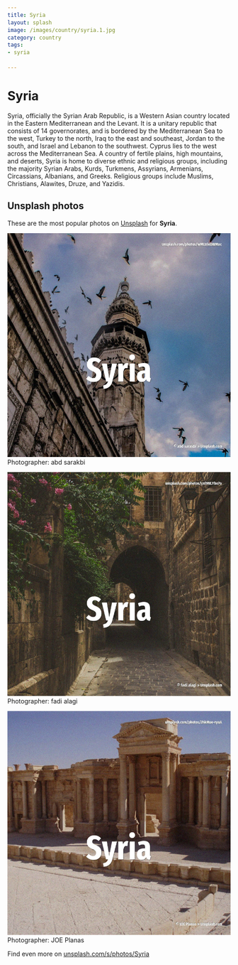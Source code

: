 ```yaml
---
title: Syria
layout: splash
image: /images/country/syria.1.jpg
category: country
tags:
- syria

---
```

# Syria

Syria, officially the Syrian Arab Republic, is a Western Asian country located in the Eastern  Mediterranean and the Levant. It is a unitary republic that consists of 14 governorates, and is bordered by the Mediterranean Sea  to the west, Turkey to the north, Iraq to the east and southeast, Jordan to the south, and Israel  and Lebanon to the southwest. Cyprus lies to the west across the Mediterranean Sea. A country of fertile plains, high mountains, and deserts, Syria is home to diverse ethnic and  religious groups, including the majority Syrian Arabs, Kurds, Turkmens, Assyrians, Armenians,  Circassians, Albanians, and Greeks. Religious groups include Muslims, Christians, Alawites, Druze, and Yazidis. 

 
## Unsplash photos
These are the most popular photos on [Unsplash](https://unsplash.com) for **Syria**.
 
![Syria](/images/country/syria.1.jpg)
Photographer:  abd sarakbi
 
![Syria](/images/country/syria.2.jpg)
Photographer:  fadi alagi
 
![Syria](/images/country/syria.3.jpg)
Photographer:  JOE Planas
 
Find even more on [unsplash.com/s/photos/Syria](https://unsplash.com/s/photos/Syria)
 
